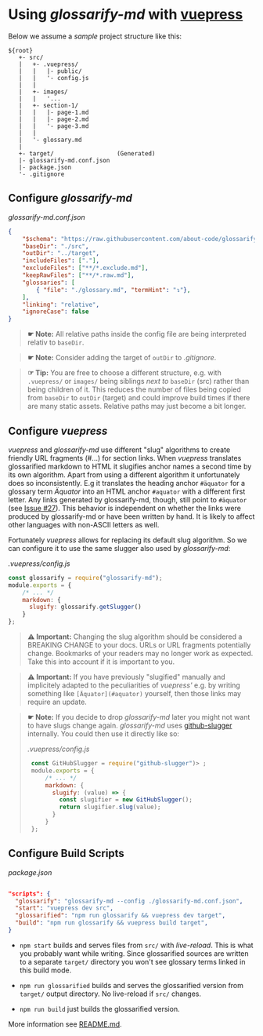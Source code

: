 # Using *glossarify-md* with [vuepress](https://vuepress.vuejs.org)

Below we assume a *sample* project structure like this:

```
${root}
   +- src/
   |   +- .vuepress/
   |   |   |- public/
   |   |   '- config.js
   |   |
   |   +- images/
   |   |   '...
   |   +- section-1/
   |   |   |- page-1.md
   |   |   |- page-2.md
   |   |   '- page-3.md
   |   |
   |   '- glossary.md
   |
   +- target/                  (Generated)
   |- glossarify-md.conf.json
   |- package.json
   '- .gitignore
```

## Configure *glossarify-md*

*glossarify-md.conf.json*
```json
{
    "$schema": "https://raw.githubusercontent.com/about-code/glossarify-md/v1.0.0/conf.schema.json",
    "baseDir": "./src",
    "outDir": "../target",
    "includeFiles": ["."],
    "excludeFiles": ["**/*.exclude.md"],
    "keepRawFiles": ["**/*.raw.md"],
    "glossaries": [
        { "file": "./glossary.md", "termHint": "↴"},
    ],
    "linking": "relative",
    "ignoreCase": false
}
```

> **☛ Note:** All relative paths inside the config file are being interpreted
> relativ to `baseDir`.

> **☛ Note:** Consider adding the target of `outDir` to *.gitignore*.

> **☞ Tip:** You are free to choose a different structure, e.g. with `.vuepress/` or `images/` being siblings *next to* `baseDir` (src) rather than being children of it. This reduces the number of files being copied from `baseDir` to `outDir` (target) and could improve build times if there are many static assets. Relative paths may just become a bit longer.

## Configure *vuepress*

*vuepress* and *glossarify-md* use different "slug" algorithms to create friendly URL fragments (#...) for section links. When *vuepress* translates glossarified markdown to HTML it slugifies anchor names a second time by its own algorithm. Apart from using a different algorithm it unfortunately does so inconsistently. E.g it translates the heading anchor `#äquator` for a glossary term *Äquator* into an HTML anchor `#aquator` with a different first letter. Any links generated by glossarify-md, though, still point to `#äquator` (see [Issue #27](https://github.com/about-code/glossarify-md/issues/#27)). This behavior is independent on whether the links were produced by glossarify-md or have been written by hand. It is likely to affect other languages with non-ASCII letters as well.

Fortunately *vuepress* allows for replacing its default slug algorithm. So we can configure it to use the same slugger also used by *glossarify-md*:

*.vuepress/config.js*
```js
const glossarify = require("glossarify-md");
module.exports = {
    /* ... */
    markdown: {
      slugify: glossarify.getSlugger()
    }
};
```
> **⚠ Important:** Changing the slug algorithm should be considered a BREAKING CHANGE to your docs. URLs or URL fragments potentially change. Bookmarks of your readers may no longer work as expected. Take this into account if it is important to you.

> **⚠ Important:**  If you have previously "slugified" manually and implicitely adapted to the peculiarities of *vuepress'* e.g. by writing something like `[Äquator](#aquator)` yourself, then those links may require an update.

> **☛ Note:** If you decide to drop *glossarify-md* later you might not want to have slugs change again. *glossarify-md* uses [github-slugger](https://npmjs.com/package/github-slugger) internally. You could then use it directly like so:
>
>  *.vuepress/config.js*
>  ```js
>   const GitHubSlugger = require("github-slugger")> ;
>   module.exports = {
>       /* ... */
>       markdown: {
>         slugify: (value) => {
>           const slugifier = new GitHubSlugger();
>           return slugifier.slug(value);
>         }
>       }
>   };
>  ```


## Configure Build Scripts

*package.json*
```json

"scripts": {
  "glossarify": "glossarify-md --config ./glossarify-md.conf.json",
  "start": "vuepress dev src",
  "glossarified": "npm run glossarify && vuepress dev target",
  "build": "npm run glossarify && vuepress build target",
}
```
- `npm start` builds and serves files from `src/` with *live-reload*. This is
what you probably want while writing. Since glossarified sources are written to
a separate `target/` directory you won't see glossary terms linked in this build mode.

- `npm run glossarified` builds and serves the glossarified version from `target/` output directory. No live-reload if `src/` changes.

- `npm run build` just builds the glossarified version.

More information see [README.md](../README.md).
